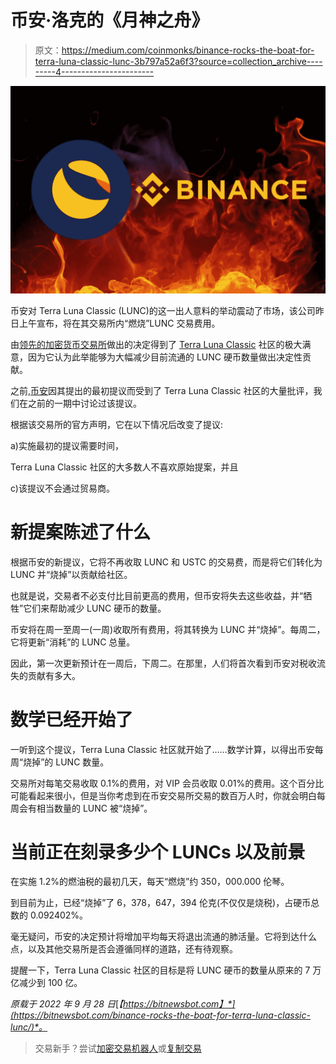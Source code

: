 # 币安·洛克的《月神之舟》

> 原文：<https://medium.com/coinmonks/binance-rocks-the-boat-for-terra-luna-classic-lunc-3b797a52a6f3?source=collection_archive---------4----------------------->

![](img/1e9d095d3f70ca49847c46511d66ec46.png)

币安对 Terra Luna Classic (LUNC)的这一出人意料的举动震动了市场，该公司昨日上午宣布，将在其交易所内“燃烧”LUNC 交易费用。

由[领先的加密货币交易所](https://bitnewsbot.com/best-trading-platform-for-cryptocurrency/)做出的决定得到了 [Terra Luna Classic](https://bitnewsbot.com/tag/lunc) 社区的极大满意，因为它认为此举能够为大幅减少目前流通的 LUNC 硬币数量做出决定性贡献。

之前,[币安](https://bitnewsbot.com/recommends/binance/)因其提出的最初提议而受到了 Terra Luna Classic 社区的大量批评，我们在之前的一期中讨论过该提议。

根据该交易所的官方声明，它在以下情况后改变了提议:

a)实施最初的提议需要时间，

Terra Luna Classic 社区的大多数人不喜欢原始提案，并且

c)该提议不会通过贸易商。

# 新提案陈述了什么

根据币安的新提议，它将不再收取 LUNC 和 USTC 的交易费，而是将它们转化为 LUNC 并“烧掉”以贡献给社区。

也就是说，交易者不必支付比目前更高的费用，但币安将失去这些收益，并“牺牲”它们来帮助减少 LUNC 硬币的数量。

币安将在周一至周一(一周)收取所有费用，将其转换为 LUNC 并“烧掉”。每周二，它将更新“消耗”的 LUNC 总量。

因此，第一次更新预计在一周后，下周二。在那里，人们将首次看到币安对税收流失的贡献有多大。

# 数学已经开始了

一听到这个提议，Terra Luna Classic 社区就开始了……数学计算，以得出币安每周“烧掉”的 LUNC 数量。

交易所对每笔交易收取 0.1%的费用，对 VIP 会员收取 0.01%的费用。这个百分比可能看起来很小，但是当你考虑到在币安交易所交易的数百万人时，你就会明白每周会有相当数量的 LUNC 被“烧掉”。

# 当前正在刻录多少个 LUNCs 以及前景

在实施 1.2%的燃油税的最初几天，每天“燃烧”约 350，000.000 伦琴。

到目前为止，已经“烧掉”了 6，378，647，394 伦克(不仅仅是烧税)，占硬币总数的 0.092402%。

毫无疑问，币安的决定预计将增加平均每天将退出流通的肺活量。它将到达什么点，以及其他交易所是否会遵循同样的道路，还有待观察。

提醒一下，Terra Luna Classic 社区的目标是将 LUNC 硬币的数量从原来的 7 万亿减少到 100 亿。

*原载于 2022 年 9 月 28 日*[*【https://bitnewsbot.com】*](https://bitnewsbot.com/binance-rocks-the-boat-for-terra-luna-classic-lunc/)*。*

> 交易新手？尝试[加密交易机器人](/coinmonks/crypto-trading-bot-c2ffce8acb2a)或[复制交易](/coinmonks/top-10-crypto-copy-trading-platforms-for-beginners-d0c37c7d698c)